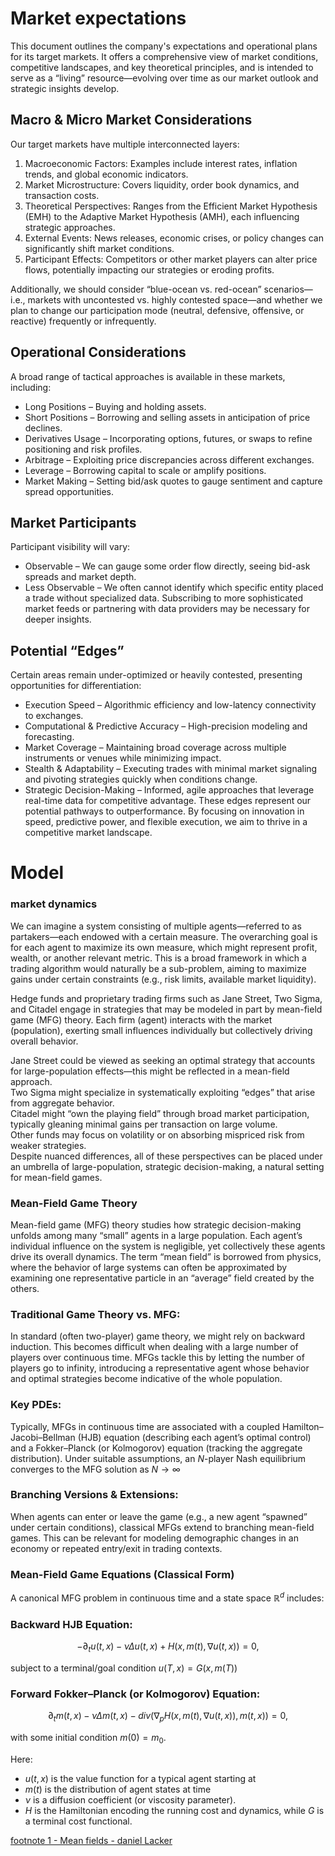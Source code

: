 # Market expectations
This document outlines the company's expectations and operational plans for its target markets. It offers a comprehensive view of market conditions, competitive landscapes, and key theoretical principles, and is intended to serve as a “living” resource—evolving over time as our market outlook and strategic insights develop.

## Macro & Micro Market Considerations
Our target markets have multiple interconnected layers:
1. Macroeconomic Factors: Examples include interest rates, inflation trends, and global economic indicators.
2. Market Microstructure: Covers liquidity, order book dynamics, and transaction costs.
3. Theoretical Perspectives: Ranges from the Efficient Market Hypothesis (EMH) to the Adaptive Market Hypothesis (AMH), each influencing strategic approaches.
4. External Events: News releases, economic crises, or policy changes can significantly shift market conditions.
5. Participant Effects: Competitors or other market players can alter price flows, potentially impacting our strategies or eroding profits.

Additionally, we should consider “blue-ocean vs. red-ocean” scenarios—i.e., markets with uncontested vs. highly contested space—and whether we plan to change our participation mode (neutral, defensive, offensive, or reactive) frequently or infrequently.

## Operational Considerations
A broad range of tactical approaches is available in these markets, including:
- Long Positions – Buying and holding assets.
- Short Positions – Borrowing and selling assets in anticipation of price declines.
- Derivatives Usage – Incorporating options, futures, or swaps to refine positioning and risk profiles.
- Arbitrage – Exploiting price discrepancies across different exchanges.
- Leverage – Borrowing capital to scale or amplify positions.
- Market Making – Setting bid/ask quotes to gauge sentiment and capture spread opportunities.

## Market Participants
Participant visibility will vary:
- Observable – We can gauge some order flow directly, seeing bid-ask spreads and market depth.
- Less Observable – We often cannot identify which specific entity placed a trade without specialized data. Subscribing to more sophisticated market feeds or partnering with data providers may be necessary for deeper insights.

## Potential “Edges”
Certain areas remain under-optimized or heavily contested, presenting opportunities for differentiation:

- Execution Speed – Algorithmic efficiency and low-latency connectivity to exchanges.
- Computational & Predictive Accuracy – High-precision modeling and forecasting.
- Market Coverage – Maintaining broad coverage across multiple instruments or venues while minimizing impact.
- Stealth & Adaptability – Executing trades with minimal market signaling and pivoting strategies quickly when conditions change.
- Strategic Decision-Making – Informed, agile approaches that leverage real-time data for competitive advantage.
These edges represent our potential pathways to outperformance. By focusing on innovation in speed, predictive power, and flexible execution, we aim to thrive in a competitive market landscape.


# Model

### market dynamics
We can imagine a system consisting of multiple agents—referred to as partakers—each endowed with a certain measure. The overarching goal is for each agent to maximize its own measure, which might represent profit, wealth, or another relevant metric. This is a broad framework in which a trading algorithm would naturally be a sub-problem, aiming to maximize gains under certain constraints (e.g., risk limits, available market liquidity).

Hedge funds and proprietary trading firms such as Jane Street, Two Sigma, and Citadel engage in strategies that may be modeled in part by mean-field game (MFG) theory. Each firm (agent) interacts with the market (population), exerting small influences individually but collectively driving overall behavior.

Jane Street could be viewed as seeking an optimal strategy that accounts for large-population effects—this might be reflected in a mean-field approach.\
Two Sigma might specialize in systematically exploiting “edges” that arise from aggregate behavior.\
Citadel might “own the playing field” through broad market participation, typically gleaning minimal gains per transaction on large volume.\
Other funds may focus on volatility or on absorbing mispriced risk from weaker strategies.\
Despite nuanced differences, all of these perspectives can be placed under an umbrella of large-population, strategic decision-making, a natural setting for mean-field games.

### Mean-Field Game Theory
Mean-field game (MFG) theory studies how strategic decision-making unfolds among many “small” agents in a large population. Each agent’s individual influence on the system is negligible, yet collectively these agents drive its overall dynamics. The term “mean field” is borrowed from physics, where the behavior of large systems can often be approximated by examining one representative particle in an “average” field created by the others.

### Traditional Game Theory vs. MFG:
In standard (often two-player) game theory, we might rely on backward induction. This becomes difficult when dealing with a large number of players over continuous time. MFGs tackle this by letting the number of players go to infinity, introducing a representative agent whose behavior and optimal strategies become indicative of the whole population.

### Key PDEs:
Typically, MFGs in continuous time are associated with a coupled Hamilton–Jacobi–Bellman (HJB) equation (describing each agent’s optimal control) and a Fokker–Planck (or Kolmogorov) equation (tracking the aggregate distribution). Under suitable assumptions, an $N$-player Nash equilibrium converges to the MFG solution as $N \to \infty$

### Branching Versions & Extensions:
When agents can enter or leave the game (e.g., a new agent “spawned” under certain conditions), classical MFGs extend to branching mean-field games. This can be relevant for modeling demographic changes in an economy or repeated entry/exit in trading contexts.


### Mean-Field Game Equations (Classical Form)
A canonical MFG problem in continuous time and a state space $\mathbb{R}^d$ includes:

### Backward HJB Equation:

$$-\partial_t u(t,x) - \nu \Delta u(t,x) + H(x,m(t), \nabla u(t,x)) = 0,$$

subject to a terminal/goal condition $u(T,x)=G(x,m(T))$

### Forward Fokker–Planck (or Kolmogorov) Equation:

$$\partial_t m(t,x) - \nu \Delta m(t,x) - div(\nabla_p H(x,m(t), \nabla u(t,x)), m(t,x)) = 0,$$

with some initial condition $m(0)=m_0.$

Here:
- $u(t,x)$ is the value function for a typical agent starting at 
- $m(t)$ is the distribution of agent states at time
- $\nu$ is a diffusion coefficient (or viscosity parameter).
- $H$ is the Hamiltonian encoding the running cost and dynamics, while $G$ is a terminal cost functional.


[footnote 1 - Mean fields - daniel Lacker]()

